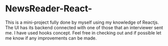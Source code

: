# NewsReader-React-
This is a mini-project fully done by myself using my knowledge of Reactjs. The UI has its backend connected with one of those that an interviewer sent me. I have used hooks concept. Feel free in checking out and if possible let me know if any improvements can be made.
